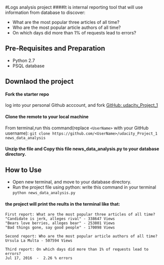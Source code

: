 #Logs analysis project
####It is internal reporting tool that will use information from database to discover:
* What are the most popular three articles of all time?
* Who are the most popular article authors of all time?
* On which days did more than 1% of requests lead to errors?

## Pre-Requisites and Preparation
* Python 2.7
* PSQL database


## Downlaod the project 

#### Fork the starter repo
log into your personal Github acccount, and fork  [GitHub: udacity\_Project\_1](https://github.com/Michsedki/udacity_Project_1)


#### Clone the remote to your local machine
From terminal,run this command(replace `<UserName>` with your GitHub username):
`git clone https://github.com/<UserName>/udacity_Project_1 news_data_analysis`

#### Unzip the file and Copy this file news\_data\_analysis.py to your database directory.


## How to Use
* Open new terminal, and move to your database directory.
* Run the project file using python: write this command in your terminal `python news_data_analysis.py`

#### the project will print the reults in the terminal like that: 
```
First report: What are the most popular three articles of all time?
"Candidate is jerk, alleges rival" - 338647 Views
"Bears love berries, alleges bear" - 253801 Views
"Bad things gone, say good people" - 170098 Views

Second report: Who are the most popular article authors of all time?
Ursula La Multa - 507594 Views

Third report: On which days did more than 1% of requests lead to errors?
Jul 17, 2016  -  2.26 % errors
```

